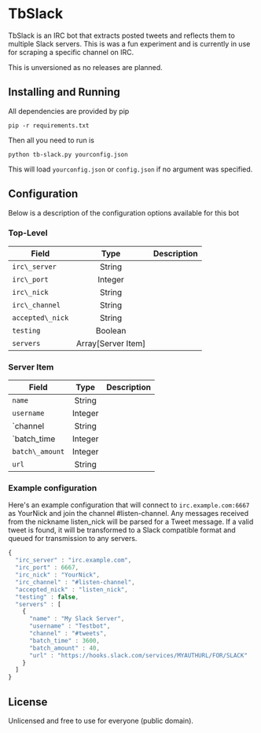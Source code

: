 # TbSlack
TbSlack is an IRC bot that extracts posted tweets and reflects them to multiple Slack servers.
This is was a fun experiment and is currently in use for scraping a specific channel on IRC.

This is unversioned as no releases are planned.

## Installing and Running

All dependencies are provided by pip

```
pip -r requirements.txt
```

Then all you need to run is

```
python tb-slack.py yourconfig.json
```

This will load `yourconfig.json` or `config.json` if no argument was specified.

## Configuration
Below is a description of the configuration options available for this bot

### Top-Level
| Field         | Type          | Description  |
| ------------- |:-------------:| -----:|
| `irc\_server`  | String              | |
| `irc\_port`    | Integer              | |
| `irc\_nick`    | String              | |
| `irc\_channel`    | String              | |
| `accepted\_nick`    | String              | |
| `testing`    | Boolean              | |
| `servers`    | Array[Server Item]              | |

### Server Item
| Field         | Type          | Description  |
| ------------- |:-------------:| -----:|
| `name`        | String              | |
| `username`    | Integer              | |
| `channel      | String              | |
| `batch\_time   | Integer              | |
| `batch\_amount`| Integer              | |
| `url`         | String | |

### Example configuration

Here's an example configuration that will connect to `irc.example.com:6667` as YourNick and join the channel #listen-channel. Any messages received from the nickname listen\_nick will be parsed for a Tweet message. If a valid tweet is found, it will be transformed to a Slack compatible format and queued for transmission to any servers.

```javascript
{
  "irc_server" : "irc.example.com",
  "irc_port" : 6667,
  "irc_nick" : "YourNick",
  "irc_channel" : "#listen-channel",
  "accepted_nick" : "listen_nick",
  "testing" : false,
  "servers" : [
    {
      "name" : "My Slack Server",
      "username" : "Testbot",
      "channel" : "#tweets",
      "batch_time" : 3600,
      "batch_amount" : 40,
      "url" : "https://hooks.slack.com/services/MYAUTHURL/FOR/SLACK"
    }
  ]
}
```

## License
Unlicensed and free to use for everyone (public domain).
